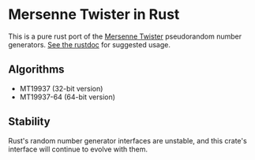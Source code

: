 # Mersenne Twister in Rust

This is a pure rust port of the
[Mersenne Twister](http://www.math.sci.hiroshima-u.ac.jp/~m-mat/MT/emt.html)
pseudorandom number generators. [See the rustdoc][doc] for suggested usage.

[doc]: https://dcrewi.github.io/rust-mersenne-twister/doc/0.1/mersenne_twister/index.html

## Algorithms

- MT19937 (32-bit version)
- MT19937-64 (64-bit version)

## Stability

Rust's random number generator interfaces are unstable, and this
crate's interface will continue to evolve with them.
